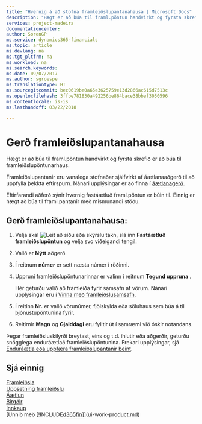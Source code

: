 ```yaml
---
title: "Hvernig á að stofna framleiðslupantanahausa | Microsoft Docs"
description: "Hægt er að búa til framl.pöntun handvirkt og fyrsta skrefið er að búa til framleiðslupöntunarhaus."
services: project-madeira
documentationcenter: 
author: SorenGP
ms.service: dynamics365-financials
ms.topic: article
ms.devlang: na
ms.tgt_pltfrm: na
ms.workload: na
ms.search.keywords: 
ms.date: 09/07/2017
ms.author: sgroespe
ms.translationtype: HT
ms.sourcegitcommit: bec0619be0a65e3625759e13d2866ac615d7513c
ms.openlocfilehash: 3ffbe781830a492256be864bace38bbef3050596
ms.contentlocale: is-is
ms.lasthandoff: 03/22/2018

---
```

# <a name="create-production-order-headers"></a>Gerð framleiðslupantanahausa
Hægt er að búa til framl.pöntun handvirkt og fyrsta skrefið er að búa til framleiðslupöntunarhaus.

Framleiðslupantanir eru vanalega stofnaðar sjálfvirkt af áætlanaaðgerð til að uppfylla þekkta eftirspurn. Nánari upplýsingar er að finna í [áætlanagerð](production-planning.md).   

Eftirfarandi aðferð sýnir hvernig fastáætluð framl.pöntun er búin til. Einnig er hægt að búa til framl.pantanir með mismunandi stöðu.  

## <a name="to-create-a-production-order-header"></a>Gerð framleiðslupantanahausa:  
1.  Velja skal ![Leit að síðu eða skýrslu](media/ui-search/search_small.png "Leit að síðu eða skýrslu táknið") tákn, slá inn  **Fastáætluð framleiðslupöntun** og velja svo viðeigandi tengil.  
2.  Valið er **Nýtt** aðgerð.  
3.  Í reitnum **númer** er sett næsta númer í röðinni.  
4.  Uppruni framleiðslupöntunarinnar er valinn í reitnum **Tegund uppruna** .

    Hér geturðu valið að framleiða fyrir samsafn af vörum. Nánari upplýsingar eru í [Vinna með framleiðslusamsafn](production-how-work-family.md).
5.  Í reitinn **Nr.** er valið vörunúmer, fjölskylda eða söluhaus sem búa á til þjónustupöntunina fyrir.  
6.  Reitirnir **Magn** og **Gjalddagi** eru fylltir út í samræmi við óskir notandans.  

Þegar framleiðsluskilyrði breytast, eins og t.d. íhlutir eða aðgerðir, geturðu snögglega enduráætlað framleiðslupöntunina. Frekari upplýsingar, sjá [Enduráætla eða uppfæra framleiðslupantanir beint](production-how-to-replan-refresh-production-orders.md). 

## <a name="see-also"></a>Sjá einnig  
[Framleiðsla](production-manage-manufacturing.md)    
[Uppsetning framleiðslu](production-configure-production-processes.md)  
[Áætlun](production-planning.md)      
[Birgðir](inventory-manage-inventory.md)  
[Innkaup](purchasing-manage-purchasing.md)  
[Unnið með [!INCLUDE[d365fin](includes/d365fin_md.md)]](ui-work-product.md)

